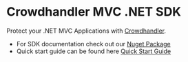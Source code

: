 # Crowdhandler MVC .NET SDK

Protect your .NET MVC Applications with [Crowdhandler](https://www.crowdhandler.com).

* For SDK documentation check out our [Nuget Package](https://www.nuget.org/packages/Crowdhandler.NETsdk/)
* Quick start guide can be found here [Quick Start Guide](https://www.crowdhandler.com/docs/80001059728--net-integration-quick-start-guide)
